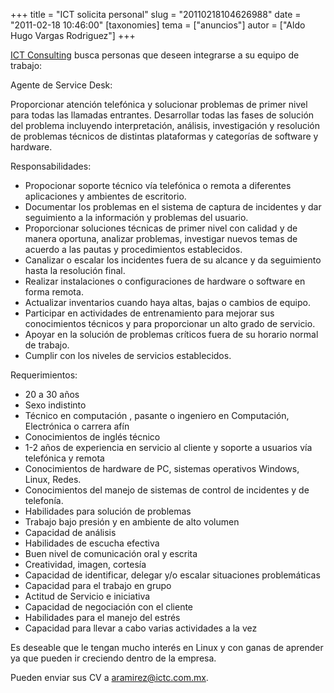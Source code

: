 +++
title = "ICT solicita personal"
slug = "20110218104626988"
date = "2011-02-18 10:46:00"
[taxonomies]
tema = ["anuncios"]
autor = ["Aldo Hugo Vargas Rodriguez"]
+++

[ICT Consulting](http://www.ictc.com.mx) busca personas que deseen
integrarse a su equipo de trabajo:

Agente de Service Desk:

Proporcionar atención telefónica y solucionar problemas de primer nivel
para todas las llamadas entrantes. Desarrollar todas las fases de
solución del problema incluyendo interpretación, análisis, investigación
y resolución de problemas técnicos de distintas plataformas y categorías
de software y hardware.

<!-- more -->
Responsabilidades:

-   Propocionar soporte técnico vía telefónica o remota a diferentes
    aplicaciones y ambientes de escritorio.
-   Documentar los problemas en el sistema de captura de incidentes y
    dar seguimiento a la información y problemas del usuario.
-   Proporcionar soluciones técnicas de primer nivel con calidad y de
    manera oportuna, analizar problemas, investigar nuevos temas de
    acuerdo a las pautas y procedimientos establecidos.
-   Canalizar o escalar los incidentes fuera de su alcance y da
    seguimiento hasta la resolución final.
-   Realizar instalaciones o configuraciones de hardware o software en
    forma remota.
-   Actualizar inventarios cuando haya altas, bajas o cambios de equipo.
-   Participar en actividades de entrenamiento para mejorar sus
    conocimientos técnicos y para proporcionar un alto grado de
    servicio.
-   Apoyar en la solución de problemas críticos fuera de su horario
    normal de trabajo.
-   Cumplir con los niveles de servicios establecidos.

Requerimientos:

-   20 a 30 años
-   Sexo indistinto
-   Técnico en computación , pasante o ingeniero en Computación,
    Electrónica o carrera afín
-   Conocimientos de inglés técnico
-   1-2 años de experiencia en servicio al cliente y soporte a usuarios
    vía telefónica y remota
-   Conocimientos de hardware de PC, sistemas operativos Windows, Linux,
    Redes.
-   Conocimientos del manejo de sistemas de control de incidentes y de
    telefonía.
-   Habilidades para solución de problemas
-   Trabajo bajo presión y en ambiente de alto volumen
-   Capacidad de análisis
-   Habilidades de escucha efectiva
-   Buen nivel de comunicación oral y escrita
-   Creatividad, imagen, cortesía
-   Capacidad de identificar, delegar y/o escalar situaciones
    problemáticas
-   Capacidad para el trabajo en grupo
-   Actitud de Servicio e iniciativa
-   Capacidad de negociación con el cliente
-   Habilidades para el manejo del estrés
-   Capacidad para llevar a cabo varias actividades a la vez  
      

Es deseable que le tengan mucho interés en Linux y con ganas de aprender
ya que pueden ir creciendo dentro de la empresa.

Pueden enviar sus CV a aramirez@ictc.com.mx.

